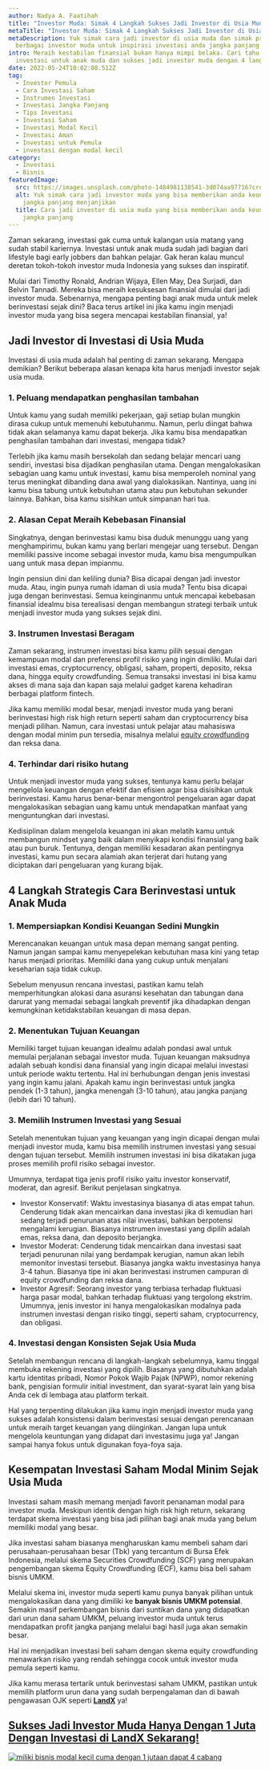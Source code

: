 ```yaml
---
author: Nadya A. Faatihah
title: "Investor Muda: Simak 4 Langkah Sukses Jadi Investor di Usia Muda"
metaTitle: "Investor Muda: Simak 4 Langkah Sukses Jadi Investor di Usia Muda"
metaDescription: Yuk simak cara jadi investor di usia muda dan simak profil
  berbagai investor muda untuk inspirasi investasi anda jangka panjang anda
intro: Meraih kestabilan finansial bukan hanya mimpi belaka. Cari tahu cara
  investasi untuk anak muda dan sukses jadi investor muda dengan 4 langkah ini.
date: 2022-05-24T10:02:08.512Z
tag:
  - Investor Pemula
  - Cara Investasi Saham
  - Instrumen Investasi
  - Investasi Jangka Panjang
  - Tips Investasi
  - Investasi Saham
  - Investasi Modal Kecil
  - Investasi Aman
  - Investasi untuk Pemula
  - investasi dengan modal kecil
category:
  - Investasi
  - Bisnis
featuredImage:
  src: https://images.unsplash.com/photo-1484981138541-3d074aa97716?crop=entropy&cs=tinysrgb&fm=jpg&ixlib=rb-1.2.1&q=80&raw_url=true&ixid=MnwxMjA3fDB8MHxwaG90by1wYWdlfHx8fGVufDB8fHx8&auto=format&fit=crop&w=870
  alt: Yuk simak cara jadi investor muda yang bisa memberikan anda keuntungan
    jangka panjang menjanjikan
  title: Cara jadi investor di usia muda yang bisa memberikan anda keuntungan
    jangka panjang
---
```

Zaman sekarang, investasi gak cuma untuk kalangan usia matang yang sudah stabil kariernya. Investasi untuk anak muda sudah jadi bagian dari lifestyle bagi early jobbers dan bahkan pelajar. Gak heran kalau muncul deretan tokoh-tokoh investor muda Indonesia yang sukses dan inspiratif. 

Mulai dari Timothy Ronald, Andrian Wijaya, Ellen May, Dea Surjadi, dan Belvin Tannadi. Mereka bisa meraih kesuksesan finansial dimulai dari jadi investor muda. Sebenarnya, mengapa penting bagi anak muda untuk melek berinvestasi sejak dini? Baca terus artikel ini jika kamu ingin menjadi investor muda yang bisa segera mencapai kestabilan finansial, ya!

## Jadi Investor di Investasi di Usia Muda

Investasi di usia muda adalah hal penting di zaman sekarang. Mengapa demikian? Berikut beberapa alasan kenapa kita harus menjadi investor sejak usia muda.

### 1. Peluang mendapatkan penghasilan tambahan

Untuk kamu yang sudah memiliki pekerjaan, gaji setiap bulan mungkin dirasa cukup untuk memenuhi kebutuhanmu. Namun, perlu diingat bahwa tidak akan selamanya kamu dapat bekerja. Jika kamu bisa mendapatkan penghasilan tambahan dari investasi, mengapa tidak? 

Terlebih jika kamu masih bersekolah dan sedang belajar mencari uang sendiri, investasi bisa dijadikan penghasilan utama. Dengan mengalokasikan sebagian uang kamu untuk investasi, kamu bisa memperoleh nominal yang terus meningkat dibanding dana awal yang dialokasikan. Nantinya, uang ini kamu bisa tabung untuk kebutuhan utama atau pun kebutuhan sekunder lainnya. Bahkan, bisa kamu sisihkan untuk simpanan hari tua.

### 2. Alasan Cepat Meraih Kebebasan Finansial

Singkatnya, dengan berinvestasi kamu bisa duduk menunggu uang yang menghampirimu, bukan kamu yang berlari mengejar uang tersebut. Dengan memiliki passive income sebagai investor muda, kamu bisa mengumpulkan uang untuk masa depan impianmu.

Ingin pensiun dini dan keliling dunia? Bisa dicapai dengan jadi investor muda. Atau, ingin punya rumah idaman di usia muda? Tentu bisa dicapai juga dengan berinvestasi. Semua keinginanmu untuk mencapai kebebasan finansial idealmu bisa terealisasi dengan membangun strategi terbaik untuk menjadi investor muda yang sukses sejak dini. 

### 3. Instrumen Investasi Beragam

Zaman sekarang, instrumen investasi bisa kamu pilih sesuai dengan kemampuan modal dan preferensi profil risiko yang ingin dimiliki. Mulai dari investasi emas, cryptocurrency, obligasi, saham, properti, deposito, reksa dana, hingga equity crowdfunding. Semua transaksi investasi ini bisa kamu akses di mana saja dan kapan saja melalui gadget karena kehadiran berbagai platform fintech.

Jika kamu memiliki modal besar, menjadi investor muda yang berani berinvestasi high risk high return seperti saham dan cryptocurrency bisa menjadi pilihan. Namun, cara investasi untuk pelajar atau mahasiswa dengan modal minim pun tersedia, misalnya melalui [equity crowdfunding](https://landx.id/) dan reksa dana.

### 4. Terhindar dari risiko hutang

Untuk menjadi investor muda yang sukses, tentunya kamu perlu belajar mengelola keuangan dengan efektif dan efisien agar bisa disisihkan untuk berinvestasi. Kamu harus benar-benar mengontrol pengeluaran agar dapat mengalokasikan sebagian uang kamu untuk mendapatkan manfaat yang menguntungkan dari investasi.

Kedisiplinan dalam mengelola keuangan ini akan melatih kamu untuk membangun mindset yang baik dalam menyikapi kondisi finansial yang baik atau pun buruk. Tentunya, dengan memiliki kesadaran akan pentingnya investasi, kamu pun secara alamiah akan terjerat dari hutang yang diciptakan dari pengeluaran yang kurang bijak.

## 4 Langkah Strategis Cara Berinvestasi untuk Anak Muda

### 1. Mempersiapkan Kondisi Keuangan Sedini Mungkin

Merencanakan keuangan untuk masa depan memang sangat penting. Namun jangan sampai kamu menyepelekan kebutuhan masa kini yang tetap harus menjadi prioritas. Memiliki dana yang cukup untuk menjalani keseharian saja tidak cukup.

Sebelum menyusun rencana investasi, pastikan kamu telah memperhitungkan alokasi dana asuransi kesehatan dan tabungan dana darurat yang memadai sebagai langkah preventif jika dihadapkan dengan kemungkinan ketidakstabilan keuangan di masa depan.

### 2. Menentukan Tujuan Keuangan

Memiliki target tujuan keuangan idealmu adalah pondasi awal untuk memulai perjalanan sebagai investor muda. Tujuan keuangan maksudnya adalah sebuah kondisi dana finansial yang ingin dicapai melalui investasi untuk periode waktu tertentu. Hal ini berhubungan dengan jenis investasi yang ingin kamu jalani. Apakah kamu ingin berinvestasi untuk jangka pendek (1-3 tahun), jangka menengah (3-10 tahun), atau jangka panjang (lebih dari 10 tahun). 

### 3. Memilih Instrumen Investasi yang Sesuai

Setelah menentukan tujuan yang keuangan yang ingin dicapai dengan mulai menjadi investor muda, kamu bisa memilih instrumen investasi yang sesuai dengan tujuan tersebut. Memilih instrumen investasi ini bisa dikatakan juga proses memilih profil risiko sebagai investor.

Umumnya, terdapat tiga jenis profil risiko yaitu investor konservatif, moderat, dan agresif. Berikut penjelasan singkatnya.

* Investor Konservatif: Waktu investasinya biasanya di atas empat tahun. Cenderung tidak akan mencairkan dana investasi jika di kemudian hari sedang terjadi penurunan atas nilai investasi, bahkan berpotensi mengalami kerugian. Biasanya instrumen investasi yang dipilih adalah emas, reksa dana, dan deposito berjangka.
* Investor Moderat: Cenderung tidak mencairkan dana investasi saat terjadi penurunan nilai yang berdampak kerugian, namun akan lebih memonitor investasi tersebut. Biasanya jangka waktu investasinya hanya 3-4 tahun. Biasanya tipe ini akan berinvestasi instrumen campuran di equity crowdfunding dan reksa dana.
* Investor Agresif: Seorang investor yang terbiasa terhadap fluktuasi harga pasar modal, bahkan terhadap fluktuasi yang tergolong ekstrim. Umumnya, jenis investor ini hanya mengalokasikan modalnya pada instrumen investasi dengan risiko tinggi, seperti saham, cryptocurrency, dan obligasi. 

### 4. Investasi dengan Konsisten Sejak Usia Muda

Setelah membangun rencana di langkah-langkah sebelumnya, kamu tinggal membuka rekening investasi yang dipilih. Biasanya yang dibutuhkan adalah kartu identitas pribadi, Nomor Pokok Wajib Pajak (NPWP), nomor rekening bank, pengisian formulir initial investment, dan syarat-syarat lain yang bisa Anda cek di lembaga atau platform terkait. 

Hal yang terpenting dilakukan jika kamu ingin menjadi investor muda yang sukses adalah konsistensi dalam berinvestasi sesuai dengan perencanaan untuk meraih target keuangan yang diinginkan. Jangan lupa untuk mengelola keuntungan yang didapat dari investasimu juga ya! Jangan sampai hanya fokus untuk digunakan foya-foya saja.

## Kesempatan Investasi Saham Modal Minim Sejak Usia Muda

Investasi saham masih memang menjadi favorit penanaman modal para investor muda. Meskipun identik dengan high risk high return, sekarang terdapat skema investasi yang bisa jadi pilihan bagi anak muda yang belum memiliki modal yang besar.

Jika investasi saham biasanya mengharuskan kamu membeli saham dari perusahaan-perusahaan besar (Tbk) yang tercantum di Bursa Efek Indonesia, melalui skema Securities Crowdfunding (SCF) yang merupakan pengembangan skema Equity Crowdfunding (ECF), kamu bisa beli saham bisnis UMKM.

Melalui skema ini, investor muda seperti kamu punya banyak pilihan untuk mengalokasikan dana yang dimiliki ke **banyak bisnis UMKM potensial**. Semakin masif perkembangan bisnis dari suntikan dana yang didapatkan dari urun dana saham UMKM, peluang investor muda untuk terus mendapatkan profit jangka panjang melalui bagi hasil juga akan semakin besar. 

Hal ini menjadikan investasi beli saham dengan skema equity crowdfunding menawarkan risiko yang rendah sehingga cocok untuk investor muda pemula seperti kamu.

Jika kamu merasa tertarik untuk berinvestasi saham UMKM, pastikan untuk memilih platform urun dana yang sudah berpengalaman dan di bawah pengawasan OJK seperti **[LandX](https://landx.id/)** ya!

## [Sukses Jadi Investor Muda Hanya Dengan 1 Juta Dengan Investasi di LandX Sekarang!](https://app.landx.id/?utm_source=Organic+Page&utm_medium=Content+Blog&utm_campaign=BlogLandX&utm_id=Blog)

[![miliki bisnis modal kecil cuma dengan 1 jutaan dapat 4 cabang ](https://accountgram-production.sfo2.cdn.digitaloceanspaces.com/landx_ghost/2021/11/jadi-owner-bisnis-hanya-1-jutaan-dengan-cuan-yang-sangat-menjanjikan.png)](https://app.landx.id/?utm_source=Organic+Page&utm_medium=Content+Blog&utm_campaign=BlogLandX&utm_id=Blog)